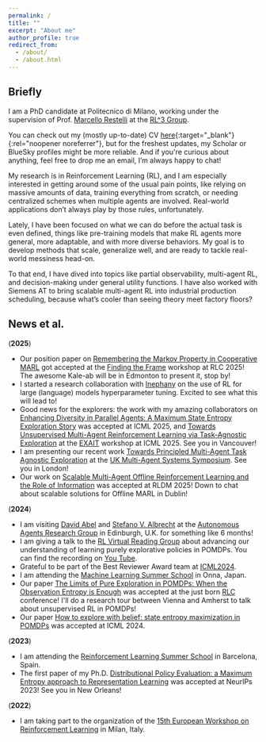 ```yaml
---
permalink: /
title: ""
excerpt: "About me"
author_profile: true
redirect_from: 
  - /about/
  - /about.html
---
```


Briefly
---

I am a PhD candidate at Politecnico di Milano, working under the supervision of Prof. [Marcello Restelli](https://scholar.google.com/citations?user=xdgxRiEAAAAJ&hl=en) at the [RL^3 Group](https://rl.airlab.deib.polimi.it).

You can check out my (mostly up-to-date) CV [here](/files/Academic_CV.pdf){:target="_blank"}{:rel="noopener noreferrer"}, but for the freshest updates, my Scholar or BlueSky profiles might be more reliable. And if you're curious about anything, feel free to drop me an email, I’m always happy to chat!

My research is in Reinforcement Learning (RL), and I am especially interested in getting around some of the usual pain points, like relying on massive amounts of data, training everything from scratch, or needing centralized schemes when multiple agents are involved. Real-world applications don’t always play by those rules, unfortunately.

Lately, I have been focused on what we can do before the actual task is even defined, things like pre-training models that make RL agents more general, more adaptable, and with more diverse behaviors. My goal is to develop methods that scale, generalize well, and are ready to tackle real-world messiness head-on.

To that end, I have dived into topics like partial observability, multi-agent RL, and decision-making under general utility functions. I have also worked with Siemens AT to bring scalable multi-agent RL into industrial production scheduling, because what’s cooler than seeing theory meet factory floors?


News et al.
---


(**2025**) 

- Our position paper on [Remembering the Markov Property in Cooperative MARL](https://arxiv.org/abs/2507.18333) got accepted at the [Finding the Frame](https://sites.google.com/view/findingtheframe/home) workshop at RLC 2025! The awesome Kale-ab will be in Edmonton to present it, stop by!
- I started a research collaboration with [Inephany](https://www.inephany.com) on the use of RL for large (language) models hyperparameter tuning. Excited to see what this will lead to!
- Good news for the explorers: the work with my amazing collaborators on [Enhancing Diversity in Parallel Agents: A Maximum State Entropy Exploration Story](https://arxiv.org/abs/2505.01336) was accepted at ICML 2025, and [Towards Unsupervised Multi-Agent Reinforcement Learning via Task-Agnostic Exploration](https://arxiv.org/abs/2502.08365) at the [EXAIT](https://exait-workshop.github.io) workshop at ICML 2025. See you in Vancouver!
- I am presenting our recent work [Towards Principled Multi-Agent Task Agnostic Exploration](https://arxiv.org/abs/2502.08365) at the [UK Multi-Agent Systems Symposium](https://www.turing.ac.uk/events/uk-multi-agent-systems-symposium-2025-uk-mas). See you in London!
- Our work on [Scalable Multi-Agent Offline Reinforcement Learning and the Role of Information](https://arxiv.org/abs/2502.11260) was accepted at RLDM 2025! Down to chat about scalable solutions for Offline MARL in Dublin!

(**2024**) 

- I am visiting [David Abel](https://david-abel.github.io) and [Stefano V. Albrecht](https://agents-lab.org/stefano-albrecht/) at the [Autonomous Agents Research Group](https://agents-lab.org) in Edinburgh, U.K. for something like 6 months!
- I am giving a talk to the [RL Virtual Reading Group](https://agents.inf.ed.ac.uk/reading-group/) about advancing our understanding of learning purely explorative policies in POMDPs. You can find the recording on [You Tube](https://www.youtube.com/watch?v=hAxd6--b7TM).
- Grateful to be part of the Best Reviewer Award team at [ICML2024](https://icml.cc/virtual/2024/awards_detail).
- I am attending the [Machine Learning Summer School](https://groups.oist.jp/mlss) in Onna, Japan.
- Our paper [The Limits of Pure Exploration in POMDPs: When the Observation Entropy is Enough](https://rlj.cs.umass.edu/2024/papers/RLJ_RLC_2024_95.pdf) was accepted at the just born [RLC](https://rl-conference.cc/2024/index.html) conference! I'll do a research tour between Vienna and Amherst to talk about unsupervised RL in POMDPs!
- Our paper [How to explore with belief: state entropy maximization in POMDPs](https://dl.acm.org/doi/10.5555/3692070.3694469) was accepted at ICML 2024. 

(**2023**) 

- I am attending the [Reinforcement Learning Summer School](https://rlsummerschool.com/) in Barcelona, Spain.
- The first paper of my Ph.D. [Distributional Policy Evaluation: a Maximum Entropy approach to Representation Learning](https://proceedings.neurips.cc/paper_files/paper/2023/hash/2a98af4fea6a24b73af7b588ca95f755-Abstract-Conference.html) was accepted at NeurIPs 2023! See you in New Orleans!

(**2022**)

- I am taking part to the organization of the [15th European Workshop on Reinforcement Learning](https://ewrl.wordpress.com/past-ewrl/ewrl15-2022/) in Milan, Italy.



